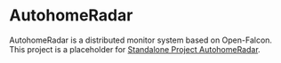 # AutohomeRadar
AutohomeRadar is a distributed monitor system based on Open-Falcon.
This project is a placeholder for [Standalone Project AutohomeRadar](https://github.com/AutohomeRadar).


